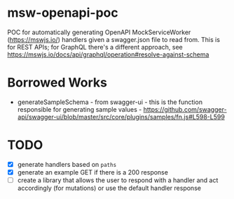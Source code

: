 # msw-openapi-poc

POC for automatically generating OpenAPI MockServiceWorker (https://mswjs.io/) handlers given a swagger.json file to read from. This is for REST APIs; for GraphQL there's a different approach, see https://mswjs.io/docs/api/graphql/operation#resolve-against-schema

# Borrowed Works

- generateSampleSchema - from swagger-ui - this is the function responsible for generating sample values - https://github.com/swagger-api/swagger-ui/blob/master/src/core/plugins/samples/fn.js#L598-L599

# TODO

- [x] generate handlers based on `paths`
- [x] generate an example GET if there is a 200 response
- [ ] create a library that allows the user to respond with a handler and act accordingly (for mutations) or use the default handler response

